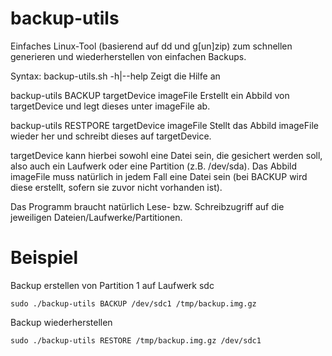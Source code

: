 backup-utils
============

Einfaches Linux-Tool (basierend auf dd und g[un]zip) zum schnellen 
generieren und wiederherstellen von einfachen Backups.

Syntax:
backup-utils.sh -h|--help
	Zeigt die Hilfe an
	
backup-utils BACKUP targetDevice imageFile
	Erstellt ein Abbild von targetDevice und legt dieses unter imageFile 
	ab.
	
backup-utils RESTPORE targetDevice imageFile
	Stellt das Abbild imageFile wieder her und schreibt dieses auf 
	targetDevice.
	
targetDevice kann hierbei sowohl eine Datei sein, die gesichert werden 
soll, also auch ein Laufwerk oder eine Partition (z.B. /dev/sda). Das
Abbild imageFile muss natürlich in jedem Fall eine Datei sein (bei
BACKUP wird diese erstellt, sofern sie zuvor nicht vorhanden ist).

Das Programm braucht natürlich Lese- bzw. Schreibzugriff auf die
jeweiligen Dateien/Laufwerke/Partitionen.


Beispiel
========
Backup erstellen von Partition 1 auf Laufwerk sdc
	
	sudo ./backup-utils BACKUP /dev/sdc1 /tmp/backup.img.gz
	
Backup wiederherstellen
	
	sudo ./backup-utils RESTORE /tmp/backup.img.gz /dev/sdc1
	
	 
